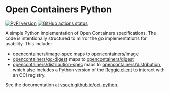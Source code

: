 # Open Containers Python

[![PyPI version](https://badge.fury.io/py/opencontainers.svg)](https://pypi.org/project/opencontainers/)
[![GitHub actions status](https://github.com/vsoch/oci-python/workflows/oci-python-ci/badge.svg?branch=master)](https://github.com/vsoch/oci-python/actions?query=branch%3Amaster+workflow%3Aoci-python-ci)

A simple Python implementation of Open Containers specifications. The code
is intentionally structured to mirror the go implementations for usability.
This include:

 - [opencontainers/image-spec](https://github.com/opencontainers/image-spec/tree/master/specs-go) maps to [opencontainers/image](opencontainers/image)
 - [opencontainers/go-digest](https://github.com/opencontainers/go-digest) maps to [opencontainers/digest](opencontainers/digest)
 - [opencontainers/distribution-spec](https://github.com/opencontainers/distribution-spec) maps to [opencontainers/distribution](opencontainers/distribution), which also includes a Python version of the [Reggie client](https://github.com/bloodorangeio/reggie) to interact with an OCI registry.


See the documentation at [vsoch.github.io/oci-python](https://vsoch.github.io/oci-python).
